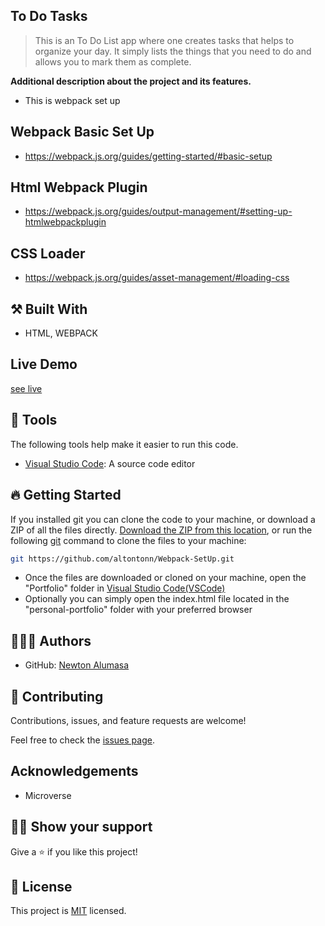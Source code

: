 

## To Do Tasks

> This is an To Do List app where one creates tasks that helps to organize your day. It simply lists the things that you need to do and allows you to mark them as complete.

**Additional description about the project and its features.**
- This is webpack set up 

## Webpack Basic Set Up
- https://webpack.js.org/guides/getting-started/#basic-setup

## Html Webpack Plugin
- https://webpack.js.org/guides/output-management/#setting-up-htmlwebpackplugin

## CSS Loader
- https://webpack.js.org/guides/asset-management/#loading-css

## ⚒️ Built With

- HTML, WEBPACK

## Live Demo
[see live](https://altontonn.github.io/To-Do-Tasks/dist/)


## 🧰 Tools

The following tools help make it easier to run this code.

- [Visual Studio Code](https://code.visualstudio.com/): A source code editor

## 🔥 Getting Started

If you installed git you can clone the code to your machine, or download a ZIP of all the files directly.
[Download the ZIP from this location](https://github.com/altontonn/Webpack-SetUp/archive/refs/heads/main.zip), or run the following [git](https://github.com/altontonn/Webpack-SetUp.git) command to clone the files to your machine:

```bash
git https://github.com/altontonn/Webpack-SetUp.git
```

- Once the files are downloaded or cloned on your machine, open the "Portfolio" folder in [Visual Studio Code(VSCode)](https://code.visualstudio.com/)
- Optionally you can simply open the index.html file located in the "personal-portfolio" folder with your preferred browser

## 🙎🏾‍♂️ Authors

- GitHub: [Newton Alumasa](https://github.com/altontonn)

## 🤝 Contributing

Contributions, issues, and feature requests are welcome!

Feel free to check the [issues page](https://github.com/altontonn/Webpack-SetUp/issues).

## Acknowledgements

- Microverse

## 👊🏾 Show your support

Give a ⭐️ if you like this project!

## 📝 License

This project is [MIT](./LICENSE) licensed.
